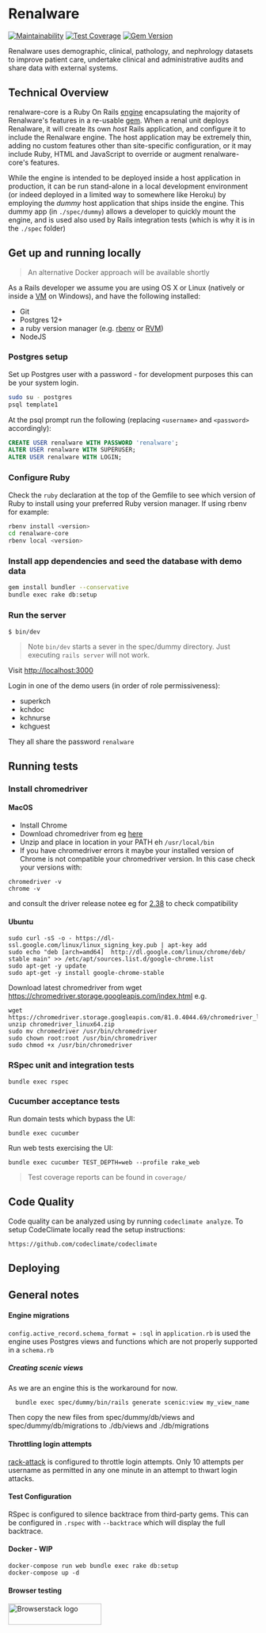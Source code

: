 # Renalware

[![Maintainability](https://api.codeclimate.com/v1/badges/644897239eebaf83f564/maintainability)](https://codeclimate.com/github/airslie/renalware-core/maintainability)
[![Test Coverage](https://codeclimate.com/repos/58beee3ed41d600266000147/badges/50451f89d7aad6c2d200/coverage.svg)](https://codeclimate.com/repos/58beee3ed41d600266000147/coverage)
[![Gem Version](https://badge.fury.io/rb/renalware-core.svg)](https://badge.fury.io/rb/renalware-core)

Renalware uses demographic, clinical, pathology, and nephrology datasets to improve patient care,
undertake clinical and administrative audits and share data with external systems.

## Technical Overview

renalware-core is a Ruby On Rails [engine](http://guides.rubyonrails.org/engines.html) encapsulating the majority of Renalware's
features in a re-usable [gem](http://guides.rubygems.org/what-is-a-gem/). When a renal unit deploys Renalware, it will create its own _host_
Rails application, and configure it to include the Renalware engine. The host application may be
extremely thin, adding no custom features other than site-specific configuration, or it may include
Ruby, HTML and JavaScript to override or augment renalware-core's features.

While the engine is intended to be deployed inside a host application in production, it can be run
stand-alone in a local development environment (or indeed deployed in a limited way to somewhere like Heroku) by employing
the _dummy_ host application that ships inside the engine. This dummy app (in `./spec/dummy`)
allows a developer to quickly mount the engine, and is used also used by Rails integration tests (which is why
it is in the `./spec` folder)

## Get up and running locally

> An alternative Docker approach will be available shortly

As a Rails developer we assume you are using OS X or Linux (natively or inside a [VM](https://www.virtualbox.org/wiki/Downloads) on Windows),
and have the following installed:

* Git
* Postgres 12+
* a ruby version manager (e.g. [rbenv](https://github.com/rbenv/rbenv) or [RVM](https://rvm.io/))
* NodeJS

### Postgres setup

Set up Postgres user with a password - for development purposes this can be your system login.

```bash
sudo su - postgres
psql template1
```

At the psql prompt run the following (replacing `<username>` and `<password>` accordingly):

```sql
CREATE USER renalware WITH PASSWORD 'renalware';
ALTER USER renalware WITH SUPERUSER;
ALTER USER renalware WITH LOGIN;
```

### Configure Ruby

Check the `ruby` declaration at the top of the Gemfile to see which version of Ruby to install
using your preferred Ruby version manager.
If using rbenv for example:
```bash
rbenv install <version>
cd renalware-core
rbenv local <version>
```

### Install app dependencies and seed the database with demo data

```bash
gem install bundler --conservative
bundle exec rake db:setup
```

### Run the server

```
$ bin/dev
```

> Note `bin/dev` starts a sever in the spec/dummy directory. Just executing `rails server` will not work.

Visit [http://localhost:3000](http://localhost:3000)

Login in one of the demo users (in order of role permissiveness):
- superkch
- kchdoc
- kchnurse
- kchguest

They all share the password `renalware`

## Running tests

### Install chromedriver

#### MacOS

- Install Chrome
- Download chromedriver from eg [here](https://chromedriver.storage.googleapis.com/index.html)
- Unzip and place in location in your PATH eh `/usr/local/bin`
- If you have chromedriver errors it maybe your installed version of Chrome is not
compatible your chromedriver version. In this case check your versions with:

```
chromedriver -v
chrome -v
```
and consult the driver release notee eg for [2.38](https://chromedriver.storage.googleapis.com/2.38/notes.txt)
to check compatibility

#### Ubuntu

```
sudo curl -sS -o - https://dl-ssl.google.com/linux/linux_signing_key.pub | apt-key add
sudo echo "deb [arch=amd64]  http://dl.google.com/linux/chrome/deb/ stable main" >> /etc/apt/sources.list.d/google-chrome.list
sudo apt-get -y update
sudo apt-get -y install google-chrome-stable
```

Download latest chromedriver from wget https://chromedriver.storage.googleapis.com/index.html e.g.

```
wget https://chromedriver.storage.googleapis.com/81.0.4044.69/chromedriver_linux64.zip
unzip chromedriver_linux64.zip
sudo mv chromedriver /usr/bin/chromedriver
sudo chown root:root /usr/bin/chromedriver
sudo chmod +x /usr/bin/chromedriver
```


### RSpec unit and integration tests

    bundle exec rspec

### Cucumber acceptance tests

Run domain tests which bypass the UI:

    bundle exec cucumber

Run web tests exercising the UI:

    bundle exec cucumber TEST_DEPTH=web --profile rake_web

> Test coverage reports can be found in `coverage/`

## Code Quality

Code quality can be analyzed using by running `codeclimate analyze`. To setup
CodeClimate locally read the setup instructions:

    https://github.com/codeclimate/codeclimate

## Deploying

## General notes

#### Engine migrations

`config.active_record.schema_format = :sql` in `application.rb` is used the engine
uses Postgres views and functions which are not properly supported in a `schema.rb`

##### Creating scenic views

As we are an engine this is the workaround for now.
```sh
  bundle exec spec/dummy/bin/rails generate scenic:view my_view_name
```
Then copy the new files from spec/dummy/db/views and spec/dummy/db/migrations
to ./db/views and ./db/migrations

#### Throttling login attempts

[rack-attack](https://github.com/kickstarter/rack-attack) is configured to throttle login attempts.
Only 10 attempts per username as permitted in any one minute in an attempt to thwart login attacks.

#### Test Configuration

RSpec is configured to silence backtrace from third-party gems. This can be
configured in `.rspec` with `--backtrace` which will display the full backtrace.

#### Docker - WIP

```
docker-compose run web bundle exec rake db:setup
docker-compose up -d
```

#### Browser testing

<a href="https://www.browserstack.com">
<img alt="Browserstack logo" src="doc/Browserstack-logo.svg" width="188" height="43" >
</a>
